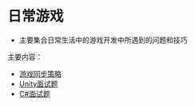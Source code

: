 # 日常游戏
  * 主要集合日常生活中的游戏开发中所遇到的问题和技巧

主要内容：

  * [游戏同步策略](game_synchronization_strategy/README.md)
  * [Unity面试题](unity_interview_topics.md)
  * [C#面试题](csharp_interview_topics.md)
